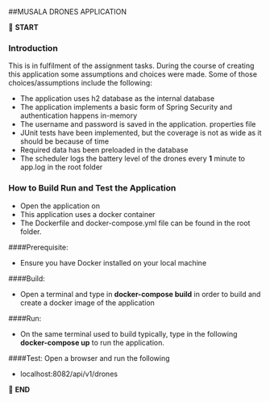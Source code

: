 ##MUSALA DRONES APPLICATION

:scroll: **START**


### Introduction
This is in fulfilment of the assignment tasks. 
During the course of creating this application 
some assumptions and choices were made. Some of 
those choices/assumptions include the following:
- The application uses h2 database as the internal database
- The application implements a basic form of Spring Security 
and authentication happens in-memory
- The username and password is saved in the application.
properties file
- JUnit tests have been implemented, but the coverage is
not as wide as it should be because of time
- Required data has been preloaded in the database
- The scheduler logs the battery level of the drones every 
**1** minute to app.log in the root folder


### How to Build Run and Test the Application
- Open the application on
- This application uses a docker container 
- The Dockerfile and docker-compose.yml file can be found in
the root folder.

####Prerequisite:
- Ensure you have Docker installed on your local machine

####Build:
- Open a terminal and type in **docker-compose build** in
order to build and create a docker image of the application

####Run:
- On the same terminal used to build typically, type in
the following **docker-compose up** to run the application.


####Test:
Open a browser and run the following
- localhost:8082/api/v1/drones




:scroll: **END**